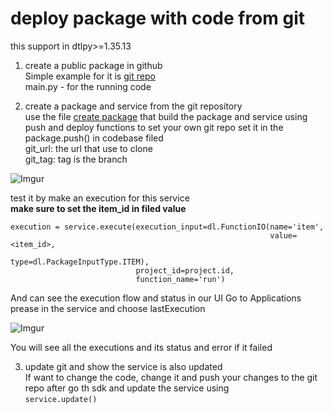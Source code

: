 # deploy package with code from git

this support in dtlpy>=1.35.13

1. create a public package in github  
   Simple example for it is [git repo](https://dataloop.ai/docs/sdk-sync-storage?highlight=extrna)  
   main.py - for the running code


2. create a package and service from the git repository  
   use the file [create package](functions/git_package_codebase/create_package.py)
   that build the package and service using push and deploy functions to set your own git repo set it in the
   package.push() in codebase filed  
   git_url: the url that use to clone  
   git_tag: tag is the branch

![Imgur](https://i.imgur.com/AO6ZZOC.png)

test it by make an execution for this service  
**make sure to set the item_id in filed value**  

    execution = service.execute(execution_input=dl.FunctionIO(name='item',
                                                              value=<item_id>,
                                                              type=dl.PackageInputType.ITEM),
                                project_id=project.id, 
                                function_name='run')

And can see the execution flow and status in our UI Go to Applications prease in the service and choose lastExecution

![Imgur](https://i.imgur.com/646NZf0.png)

You will see all the executions and its status and error if it failed

3. update git and show the service is also updated  
   If want to change the code, change it and push your changes to the git repo after go th sdk and update the service using    
   `service.update()`
